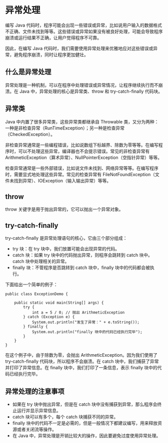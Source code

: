 # 异常处理

编写 Java 代码时，程序可能会出现一些错误或异常，比如说用户输入的数据格式不正确、文件未找到等等。这些错误或异常如果没有被良好处理，可能会导致程序崩溃或运行结果不正确，让用户觉得程序不可靠。

因此，在编写 Java 代码时，我们需要使用异常处理来优雅地应对这些错误或异常，避免程序崩溃，同时让程序更加健壮。

## 什么是异常处理

异常处理是一种机制，可以在程序中处理错误或异常情况，让程序继续执行而不崩溃。在 Java 中，异常处理的核心是异常类、throw 和 try-catch-finally 代码块。

## 异常类

Java 中内置了很多异常类，这些异常类都继承自 Throwable 类，又分为两种：一种是非检查异常（RunTimeException）；另一种是检查异常（CheckedException）。

非检查异常通常是一些编程错误，比如说数组下标越界、除数为零等等。在编写程序时，可以不处理这些异常，编译器也不会提示错误。常见的非检查异常有 ArithmeticException（算术异常）、NullPointerException（空指针异常）等等。

检查异常通常是一些外部错误，比如说文件未找到、网络异常等等。在编写程序时，需要显式地处理这些异常。常见的检查异常有 FileNotFoundException（文件未找到异常）、IOException（输入输出异常）等等。

## throw

throw 关键字是用于抛出异常的，它可以抛出一个异常对象。

## try-catch-finally 

try-catch-finally 是异常处理语句的核心，它由三个部分组成：

- try 块：在 try 块中，我们放置可能会出现异常的代码。
- catch 块：如果 try 块中的代码抛出异常，则程序会跳转到 catch 块中。catch 块中处理相关的异常。
- finally 块：不管程序是否跳转到 catch 块中，finally 块中的代码都会被执行。

下面给出一个简单的例子：

```
public class ExceptionDemo {

    public static void main(String[] args) {
        try {
            int a = 5 / 0; // 抛出 ArithmeticException
        } catch (Exception e) {
            System.out.println("发生了异常：" + e.toString());
        } finally {
            System.out.println("finally 块中的代码已经执行完毕");
        }
    }
}
```

在这个例子中，由于除数为零，会抛出 ArithmeticException。因为我们使用了 try-catch-finally 代码块，所以程序不会崩溃。在 catch 块中，我们捕获了异常并打印了异常信息。在 finally 块中，我们打印了一条信息，表示 finally 块中的代码已经执行完毕。

## 异常处理的注意事项

- 如果在 try 块中抛出异常，但是在 catch 块中没有捕获到异常，那么程序会终止运行并显示异常信息。
- catch 块可以有多个，每个 catch 块捕获不同的异常。
- finally 块中的代码不一定是必需的，但是一般情况下都建议编写，用来释放资源或者关闭流等操作。
- 在 Java 中，异常处理是开销比较大的操作，因此要避免过度使用异常处理。